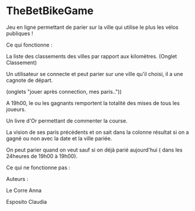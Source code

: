 TheBetBikeGame
==============



Jeu en ligne permettant de parier sur la ville qui utilise le plus les vélos publiques !



Ce qui fonctionne :





La liste des classements des villes par rapport aux kilomètres. (Onglet Classement)

Un utilisateur se connecte et peut parier sur une ville qu'il choisi, il a une cagnote de départ.

(onglets "jouer après connection, mes paris.."))

A 19h00, le ou les gagnants remportent la totalité des mises de tous les joueurs.

Un livre d'Or permettant de commenter la course.

La vision de ses paris précédents et on sait dans la colonne résultat si on a gagné ou non avec la date et la ville pariée.

On peut parier quand on veut sauf si on déjà parié aujourd'hui ( dans les 24heures de 19h00 à 19h00).


Ce qui ne fonctionne pas :







Auteurs :




Le Corre Anna

Esposito Claudia
